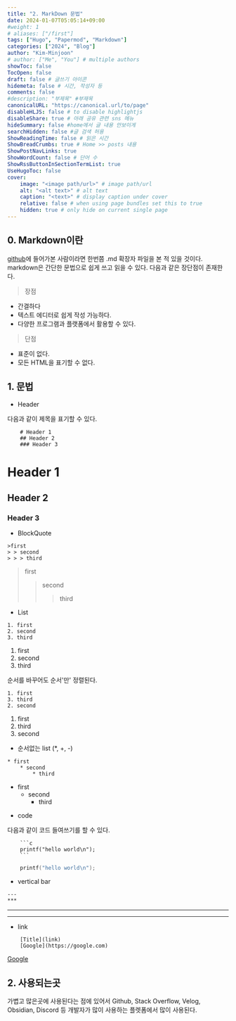 ```yaml
---
title: "2. MarkDown 문법"
date: 2024-01-07T05:05:14+09:00
#weight: 1
# aliases: ["/first"]
tags: ["Hugo", "Papermod", "Markdown"]
categories: ["2024", "Blog"]
author: "Kim-Minjoon"
# author: ["Me", "You"] # multiple authors
showToc: false
TocOpen: false
draft: false # 글쓰기 아이콘
hidemeta: false # 시간, 작성자 등 
comments: false
#description: "부제목" #부재목
canonicalURL: "https://canonical.url/to/page"
disableHLJS: false # to disable highlightjs
disableShare: true # 아래 공유 관련 sns 메뉴 
hideSummary: false #home에서 글 내용 안보이게
searchHidden: false #글 검색 허용
ShowReadingTime: false # 읽은 시간
ShowBreadCrumbs: true # Home >> posts 내용
ShowPostNavLinks: true
ShowWordCount: false # 단어 수
ShowRssButtonInSectionTermList: true
UseHugoToc: false
cover:
    image: "<image path/url>" # image path/url
    alt: "<alt text>" # alt text
    caption: "<text>" # display caption under cover
    relative: false # when using page bundles set this to true
    hidden: true # only hide on current single page
---
```


## 0. Markdown이란
[github](github.com)에 들어가본 사람이라면 한번쯤 .md 확장자 파일을 본 적 있을 것이다.
markdown은 간단한 문법으로 쉽게 쓰고 읽을 수 있다. 다음과 같은 장단점이 존재한다.
>장점
- 간결하다
- 텍스트 에디터로 쉽게 작성 가능하다.
- 다양한 프로그램과 플랫폼에서 활용할 수 있다.
> 단점
- 표준이 없다.
- 모든 HTML을 표기할 수 없다.
## 1. 문법
- Header

다음과 같이 제목을 표기할 수 있다.
```
    # Header 1
    ## Header 2
    ### Header 3
```
# Header 1
## Header 2
### Header 3

- BlockQuote
```
>first
> > second
> > > third
```

>first
> > second
> > > third

- List
```
1. first
2. second
3. third
```

1. first
2. second
3. third

순서를 바꾸어도 순서'만' 정렬된다.
```
1. first
3. third
2. second
```

1. first
3. third
2. second

- 순서없는 list (*, +, -)
```
* first
    * second
        * third
```

* first
    * second
        * third

- code

다음과 같이 코드 들여쓰기를 할 수 있다.
```
    ```c
    printf("hello world\n");
    ```
```
```c
    printf("hello world\n");
```

- vertical bar

```
---
***
```
---
***

- link

```
    [Title](link)
    [Google](https://google.com)
```


[Google](https://google.com)

## 2. 사용되는곳
가볍고 많은곳에 사용된다는 점에 있어서 Github, Stack Overflow, Velog, Obsidian, Discord 등 개발자가 많이 사용하는 플렛폼에서 많이 사용된다.